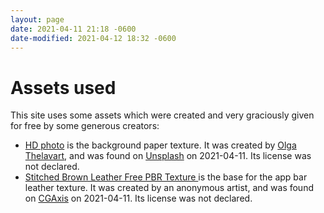 ```yaml
---
layout: page
date: 2021-04-11 21:18 -0600
date-modified: 2021-04-12 18:32 -0600
---
```


# Assets used #
This site uses some assets which were created and very graciously given for free by some generous creators:

- [HD photo](https://unsplash.com/photos/vS3idIiYxX0) is the background paper texture. It was created by [Olga Thelavart](https://unsplash.com/@olga_o), and was found on [Unsplash](https://unsplash.com) on 2021-04-11. Its license was not declared.
- [Stitched Brown Leather Free PBR Texture
](https://free.cgaxis.com/product/stitched-brown-leather-free-pbr-texture/) is the base for the app bar leather texture. It was created by an anonymous artist, and was found on [CGAxis](https://cgaxis.com) on 2021-04-11. Its license was not declared.
